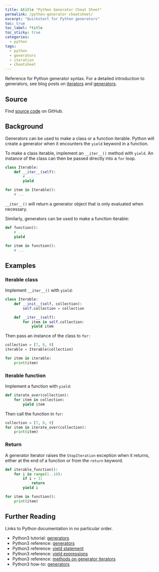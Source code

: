 ```yaml
---
title: &title "Python Generator Cheat Sheet"
permalink: /python-generator-cheatsheet/
excerpt: "Quickstart for Python generators"
toc: true
toc_label: *title
toc_sticky: true
categories:
  - python
tags:
  - python
  - generators
  - iteration
  - cheatsheet
---
```


Reference for Python generator syntax. For a detailed introduction to generators,
see blog posts on [iterators](/iterators-in-python/) and [generators](/generators-in-python/).


## Source

Find [source code](https://github.com/KevinWMatthews/python-generator_cheatsheet)
on GitHub.


## Background

Generators can be used to make a class or a function iterable.
Python will create a generator when it encounters the `yield` keyword in a function.

To make a class iterable, implement an `__iter__()` method with `yield`.
An instance of the class can then be passed directly into a `for` loop.

```python
class Iterable:
    def __iter__(self):
        # ...
        yield

for item in Iterable():
    # ...
```

`__iter__()` will return a generator object that is only evaluated when necessary.

Similarly, generators can be used to make a function iterable:

```python
def function():
    # ...
    yield

for item in function():
    # ...
```


## Examples


### Iterable class

Implement `__iter__()` with `yield`:

```python
class Iterable:
    def __init__(self, collection):
        self.collection = collection

    def __iter__(self):
        for item in self.collection:
            yield item
```

Then pass an instance of the class to `for:`

```python
collection = [7, 8, 9]
iterable = Iterable(collection)

for item in iterable:
    print(item)
```

### Iterable function

Implement a function with `yield`:

```python
def iterate_over(collection):
    for item in collection:
        yield item
```

Then call the function in `for`:
```python
collection = [7, 8, 9]
for item in iterate_over(collection):
    print(item)
```


### Return

A generator iterator raises the `StopIteration` exception when it returns,
either at the end of a function or from the `return` keyword.

```python
def iterable_function():
    for i in range(1..10):
        if i > 3:
            return
        yield i

for item in function():
    print(item)
```


## Further Reading

Links to Python documentation in no particular order.

  * Python3 tutorial: [generators](https://docs.python.org/3/tutorial/classes.html#generators)
  * Python3 reference: [generators](https://docs.python.org/3/glossary.html#term-generator)
  * Python3 reference: [yield statement](https://docs.python.org/3/reference/simple_stmts.html#the-yield-statement)
  * Python3 reference: [yield expressions](https://docs.python.org/3/reference/expressions.html#yield-expressions)
  * Python3 reference: [methods on generator iterators](https://docs.python.org/3/reference/expressions.html#generator-iterator-methods)
  * Python3 how-to: [generators](https://docs.python.org/3/howto/functional.html#generators)
